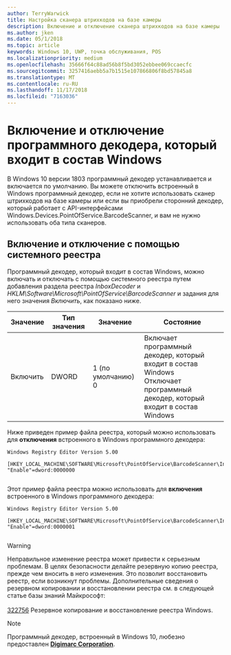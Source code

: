 ```yaml
---
author: TerryWarwick
title: Настройка сканера штрихкодов на базе камеры
description: Включение и отключение сканера штрихкодов на базе камеры
ms.author: jken
ms.date: 05/1/2018
ms.topic: article
keywords: Windows 10, UWP, точка обслуживания, POS
ms.localizationpriority: medium
ms.openlocfilehash: 35666f64c88ad56b8f5bd3052ebbee069ccaecfc
ms.sourcegitcommit: 3257416aebb5a7b1515e107866806f8bd57845a8
ms.translationtype: MT
ms.contentlocale: ru-RU
ms.lasthandoff: 11/17/2018
ms.locfileid: "7163036"
---
```

# <a name="enable-or-disable-the-software-decoder-that-ships-with-windows"></a>Включение и отключение программного декодера, который входит в состав Windows
В Windows 10 версии 1803 программный декодер устанавливается и включается по умолчанию.  Вы можете отключить встроенный в Windows программный декодер, если не хотите использовать сканер штрихкодов на базе камеры или если вы приобрели сторонний декодер, который работает с API-интерфейсами Windows.Devices.PointOfService.BarcodeScanner, и вам не нужно использовать оба типа сканеров.

## <a name="enable-or-disable-using-the-system-registry"></a>Включение и отключение с помощью системного реестра
Программный декодер, который входит в состав Windows, можно включать и отключать с помощью системного реестра путем добавления раздела реестра *InboxDecoder* и *HKLM\Software\Microsoft\PointOfService\BarcodeScanner* и задания для него значения *Включить*, как показано ниже.

| Значение  | Тип значения | Значение | Состояние |
| ----------- | --------- | -------|--------|
| Включить      | DWORD     | 1 (по умолчанию)<br/>0 |  Включает программный декодер, который входит в состав Windows <br/> Отключает программный декодер, который входит в состав Windows |


Ниже приведен пример файла реестра, который можно использовать для **отключения** встроенного в Windows программного декодера:

```
Windows Registry Editor Version 5.00

[HKEY_LOCAL_MACHINE\SOFTWARE\Microsoft\PointOfService\BarcodeScanner\InboxDecoder]
"Enable"=dword:0000000


```  
    
Этот пример файла реестра можно использовать для **включения** встроенного в Windows программного декодера:

```
Windows Registry Editor Version 5.00

[HKEY_LOCAL_MACHINE\SOFTWARE\Microsoft\PointOfService\BarcodeScanner\InboxDecoder]
"Enable"=dword:0000001


```  

> [!Warning] 
> Неправильное изменение реестра может привести к серьезным проблемам.  В целях безопасности делайте резервную копию реестра, прежде чем вносить в него изменения.  Это позволит восстановить реестр, если возникнут проблемы.  Дополнительные сведения о резервном копировании и восстановлении реестра см. в следующей статье базы знаний Майкрософт: <br/><br/> [322756](http://support.microsoft.com/kb/322756) Резервное копирование и восстановление реестра Windows.

> [!NOTE]
> Программный декодер, встроенный в Windows 10, любезно предоставлен [**Digimarc Corporation**](https://www.digimarc.com/).
